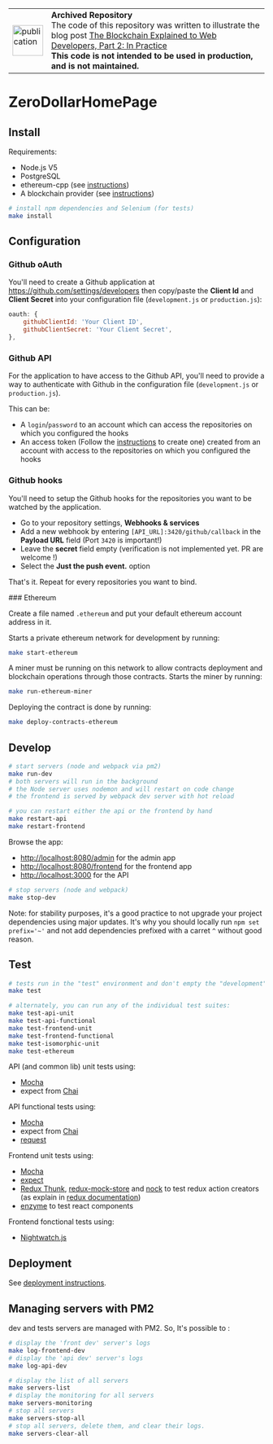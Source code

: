 <table>
        <tr>
            <td><img width="60" src="https://cdnjs.cloudflare.com/ajax/libs/octicons/8.5.0/svg/book.svg" alt="publication" /></td>
            <td><strong>Archived Repository</strong><br />
            The code of this repository was written to illustrate the blog post <a href="https://marmelab.com/blog/2016/05/20/blockchain-for-web-developers-in-practice.html">The Blockchain Explained to Web Developers, Part 2: In Practice</a><br />
        <strong>This code is not intended to be used in production, and is not maintained.</strong>
        </td>
        </tr>
</table>

# ZeroDollarHomePage

## Install

Requirements:

* Node.js V5
* PostgreSQL
* ethereum-cpp (see [instructions](https://gavofyork.gitbooks.io/turboethereum/content/chapter1.html))
* A blockchain provider (see [instructions](doc/BLOCKCHAIN_SETUP.md))

```sh
# install npm dependencies and Selenium (for tests)
make install
```

## Configuration

### Github oAuth

You'll need to create a Github application at https://github.com/settings/developers
then copy/paste the **Client Id** and **Client Secret** into your configuration file
(`development.js` or `production.js`):

```js
oauth: {
    githubClientId: 'Your Client ID',
    githubClientSecret: 'Your Client Secret',
},
```

### Github API

For the application to have access to the Github API, you'll need to provide a
way to authenticate with Github in the configuration file (`development.js` or
`production.js`).

This can be:

- A `login`/`password` to an account which can access the repositories on which
you configured the hooks
- An access token (Follow the [instructions](https://help.github.com/articles/creating-an-access-token-for-command-line-use/)
to create one) created from an account with access to the repositories on which
you configured the hooks

### Github hooks

You'll need to setup the Github hooks for the repositories you want to be
watched by the application.
- Go to your repository settings, **Webhooks & services**
- Add a new webhook by entering `[API_URL]:3420/github/callback` in the **Payload URL** field (Port `3420` is important!)
- Leave the **secret** field empty (verification is not implemented yet. PR are welcome !)
- Select the **Just the push event.** option

That's it. Repeat for every repositories you want to bind.

### Ethereum

Create a file named `.ethereum` and put your default ethereum account address in it.

Starts a private ethereum network for development by running:
```sh
make start-ethereum
```

A miner must be running on this network to allow contracts deployment and blockchain operations through those contracts.
Starts the miner by running:
```sh
make run-ethereum-miner
```

Deploying the contract is done by running:
```sh
make deploy-contracts-ethereum
```

## Develop

```sh
# start servers (node and webpack via pm2)
make run-dev
# both servers will run in the background
# the Node server uses nodemon and will restart on code change
# the frontend is served by webpack dev server with hot reload

# you can restart either the api or the frontend by hand
make restart-api
make restart-frontend
```

Browse the app:

* [http://localhost:8080/admin](http://localhost:8080/admin) for the admin app
* [http://localhost:8080/frontend](http://localhost:8080/frontend) for the frontend app
* [http://localhost:3000](http://localhost:3000) for the API

```sh
# stop servers (node and webpack)
make stop-dev
```

Note: for stability purposes, it's a good practice to not upgrade your project dependencies using major updates.
It's why you should locally run `npm set prefix='~'` and not add dependencies prefixed with a carret `^` without good reason.

## Test

```sh
# tests run in the "test" environment and don't empty the "development" database
make test

# alternately, you can run any of the individual test suites:
make test-api-unit
make test-api-functional
make test-frontend-unit
make test-frontend-functional
make test-isomorphic-unit
make test-ethereum
```

API (and common lib) unit tests using:

* [Mocha](http://mochajs.org/)
* expect from [Chai](http://chaijs.com/guide/styles/)

API functional tests using:

* [Mocha](http://mochajs.org/)
* expect from [Chai](http://chaijs.com/guide/styles/)
* [request](https://github.com/request/request)

Frontend unit tests using:

* [Mocha](http://mochajs.org/)
* [expect](https://github.com/mjackson/expect)
* [Redux Thunk](https://github.com/gaearon/redux-thunk), [redux-mock-store](https://github.com/arnaudbenard/redux-mock-store) and [nock](https://github.com/pgte/nock)
to test redux action creators (as explain in [redux documentation](http://rackt.org/redux/docs/recipes/WritingTests.html))
* [enzyme](https://github.com/airbnb/enzyme) to test react components

Frontend fonctional tests using:

* [Nightwatch.js](http://nightwatchjs.org/)


## Deployment

See [deployment instructions](doc/DEPLOY.md).


## Managing servers with PM2

dev and tests servers are managed with PM2. So, It's possible to :

```sh
# display the 'front dev' server's logs
make log-frontend-dev
# display the 'api dev' server's logs
make log-api-dev

# display the list of all servers
make servers-list
# display the monitoring for all servers
make servers-monitoring
# stop all servers
make servers-stop-all
# stop all servers, delete them, and clear their logs.
make servers-clear-all
```
